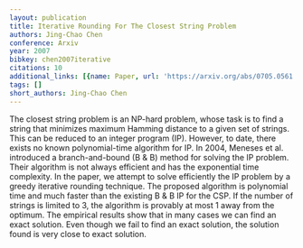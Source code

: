 ```yaml
---
layout: publication
title: Iterative Rounding For The Closest String Problem
authors: Jing-Chao Chen
conference: Arxiv
year: 2007
bibkey: chen2007iterative
citations: 10
additional_links: [{name: Paper, url: 'https://arxiv.org/abs/0705.0561'}]
tags: []
short_authors: Jing-Chao Chen
---
```

The closest string problem is an NP-hard problem, whose task is to find a
string that minimizes maximum Hamming distance to a given set of strings. This
can be reduced to an integer program (IP). However, to date, there exists no
known polynomial-time algorithm for IP. In 2004, Meneses et al. introduced a
branch-and-bound (B & B) method for solving the IP problem. Their algorithm is
not always efficient and has the exponential time complexity. In the paper, we
attempt to solve efficiently the IP problem by a greedy iterative rounding
technique. The proposed algorithm is polynomial time and much faster than the
existing B & B IP for the CSP. If the number of strings is limited to 3, the
algorithm is provably at most 1 away from the optimum. The empirical results
show that in many cases we can find an exact solution. Even though we fail to
find an exact solution, the solution found is very close to exact solution.